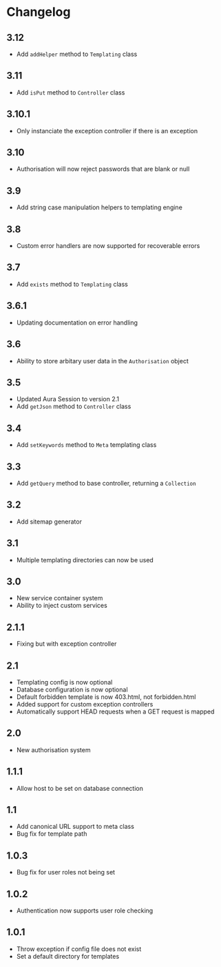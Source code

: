 Changelog
=========

3.12
----
* Add `addHelper` method to `Templating` class

3.11
----
* Add `isPut` method to `Controller` class

3.10.1
------
* Only instanciate the exception controller if there is an exception

3.10
----
* Authorisation will now reject passwords that are blank or null

3.9
---
* Add string case manipulation helpers to templating engine

3.8
---
* Custom error handlers are now supported for recoverable errors

3.7
---
* Add `exists` method to `Templating` class

3.6.1
-----
* Updating documentation on error handling

3.6
---
* Ability to store arbitary user data in the `Authorisation` object

3.5
---
* Updated Aura Session to version 2.1
* Add `getJson` method to `Controller` class

3.4
---
* Add `setKeywords` method to `Meta` templating class

3.3
---
* Add `getQuery` method to base controller, returning a `Collection`

3.2
---
* Add sitemap generator

3.1
---
* Multiple templating directories can now be used

3.0
---
* New service container system
* Ability to inject custom services

2.1.1
-----
* Fixing but with exception controller

2.1
---
* Templating config is now optional
* Database configuration is now optional
* Default forbidden template is now 403.html, not forbidden.html
* Added support for custom exception controllers
* Automatically support HEAD requests when a GET request is mapped

2.0
---
* New authorisation system

1.1.1
-----
* Allow host to be set on database connection

1.1
---
* Add canonical URL support to meta class
* Bug fix for template path

1.0.3
-----
* Bug fix for user roles not being set

1.0.2
-----
* Authentication now supports user role checking

1.0.1
-----
* Throw exception if config file does not exist
* Set a default directory for templates
